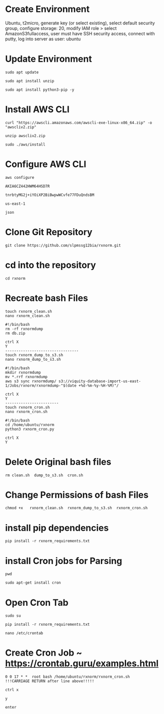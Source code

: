 # Create Environment 
Ubuntu, t2micro, generate key (or select existing), select default security group, configure storage: 20, 
modify IAM role > select AmazonS3fullaccess, user must have SSH security access, connect with putty, log into server as user: ubuntu

# Update Environment 

```
sudo apt update 

sudo apt install unzip

sudo apt install python3-pip -y
```
# Install AWS CLI 
```
curl "https://awscli.amazonaws.com/awscli-exe-linux-x86_64.zip" -o "awscliv2.zip"

unzip awscliv2.zip

sudo ./aws/install
```

# Configure AWS CLI
```
aws configure

AKIA6CZ442HWM64HSD7R

tnrbtyMG2j+iYOiXP2BiBwpwWCvfe77FDuQndsBM

us-east-1

json
```

# Clone Git Repository
```
git clone https://github.com/slpmssg12bia/rxnorm.git
```
# cd into the repository
```
cd rxnorm
```
# Recreate bash Files
```
touch rxnorm_clean.sh
nano rxnorm_clean.sh

#!/bin/bash
rm -rf rxnormdump
rm db.zip

ctrl X
Y
---------------------------------
touch rxnorm_dump_to_s3.sh
nano rxnorm_dump_to_s3.sh

#!/bin/bash
mkdir rxnormdump
mv *.rrf rxnormdump
aws s3 sync rxnormdump/ s3://viquity-database-import-us-east-1/Jobs/rxnorm/rxnormdump-"$(date +%d-%m-%y-%H-%M)"/

ctrl X
Y
------------------------
touch rxnorm_cron.sh
nano rxnorm_cron.sh

#!/bin/bash
cd /home/ubuntu/rxnorm
python3 rxnorm_cron.py

ctrl X
Y
```
# Delete Original bash files
```
rm clean.sh  dump_to_s3.sh  cron.sh
```

# Change Permissions of bash Files
```
chmod +x   rxnorm_clean.sh  rxnorm_dump_to_s3.sh  rxnorm_cron.sh
```

# install pip dependencies
```
pip install -r rxnorm_requirements.txt 
```
# install Cron jobs for Parsing
```
pwd

sudo apt-get install cron
```
# Open Cron Tab
```
sudo su

pip install -r rxnorm_requirements.txt 

nano /etc/crontab
```
# Create Cron Job ~ https://crontab.guru/examples.html
```
0 0 17 * *  root bash /home/ubuntu/rxnorm/rxnorm_cron.sh
!!!CARRIAGE RETURN after line above!!!!!

ctrl x

y

enter
```
